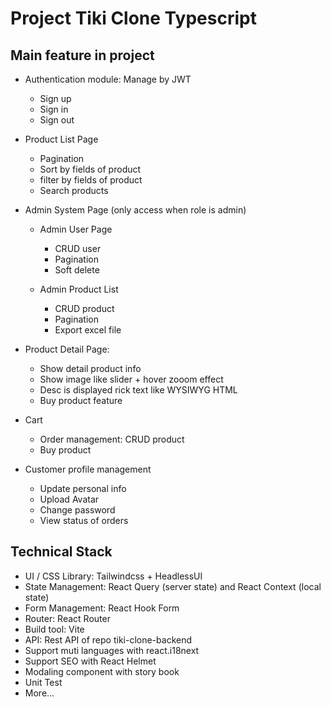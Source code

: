 # Project Tiki Clone Typescript

## Main feature in project

- Authentication module: Manage by JWT

  - Sign up
  - Sign in
  - Sign out

- Product List Page

  - Pagination
  - Sort by fields of product
  - filter by fields of product
  - Search products

- Admin System Page (only access when role is admin)

  - Admin User Page
    - CRUD user
    - Pagination
    - Soft delete
    
  - Admin Product List
    - CRUD product
    - Pagination
    - Export excel file

- Product Detail Page:

  - Show detail product info
  - Show image like slider + hover zooom effect
  - Desc is displayed rick text like WYSIWYG HTML
  - Buy product feature

- Cart

  - Order management: CRUD product
  - Buy product

- Customer profile management

  - Update personal info
  - Upload Avatar
  - Change password
  - View status of orders

## Technical Stack

- UI / CSS Library: Tailwindcss + HeadlessUI
- State Management: React Query (server state) and React Context (local state)
- Form Management: React Hook Form
- Router: React Router
- Build tool: Vite
- API: Rest API of repo tiki-clone-backend
- Support muti languages with react.i18next
- Support SEO with React Helmet
- Modaling component with story book
- Unit Test
- More...
